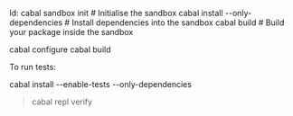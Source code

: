 ld:
cabal sandbox init                   # Initialise the sandbox
cabal install --only-dependencies    # Install dependencies into the sandbox
cabal build                          # Build your package inside the sandbox

cabal configure
cabal build

To run tests:

cabal install --enable-tests --only-dependencies

> cabal repl
> verify
